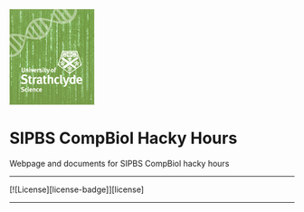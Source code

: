 ![SIPBS CompBiol logo](./assets/sipbs_compbio_150px.png)
# SIPBS CompBiol Hacky Hours

Webpage and documents for SIPBS CompBiol hacky hours

------------

[![License][license-badge]][license]

------------